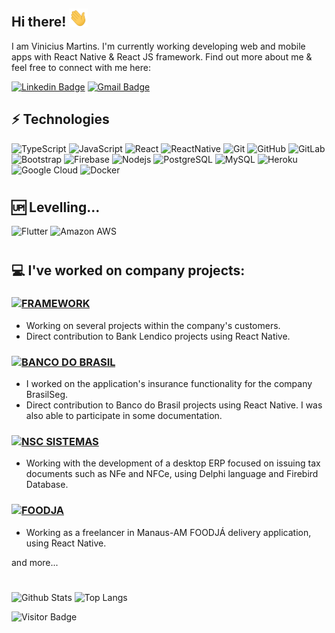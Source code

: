 ## Hi there! <img src="https://raw.githubusercontent.com/victoralmeidadev/victoralmeidadev/master/wave.gif" width="30px">

I am Vinicius Martins. I'm currently working developing web and mobile apps with React Native & React JS framework. Find out more about me & feel free to connect with me here:

[![Linkedin Badge](https://img.shields.io/badge/-viniciussk888-blue?style=flat-square&logo=Linkedin&logoColor=white&link=https://www.linkedin.com/in/vinicius-martins-115936178/)](https://www.linkedin.com/in/vinicius-martins-115936178/)
[![Gmail Badge](https://img.shields.io/badge/-vinicius.cross07@gmail.com-c14438?style=flat-square&logo=Gmail&logoColor=white&link=mailto:vinicius.cross07@gmail.com)](mailto:vinicius.cross07@gmail.com)

## ⚡ Technologies

![TypeScript](https://img.shields.io/badge/-TypeScript-black?style=flat-square&logo=typescript)
![JavaScript](https://img.shields.io/badge/-JavaScript-black?style=flat-square&logo=javascript)
![React](https://img.shields.io/badge/-React-black?style=flat-square&logo=react)
![ReactNative](https://img.shields.io/badge/-ReactNative-black?style=flat-square&logo=react)
![Git](https://img.shields.io/badge/-Git-black?style=flat-square&logo=git)
![GitHub](https://img.shields.io/badge/-GitHub-black?style=flat-square&logo=github)
![GitLab](https://img.shields.io/badge/-GitLab-black?style=flat-square&logo=gitlab)
![Bootstrap](https://img.shields.io/badge/-Bootstrap-black?style=flat-square&logo=bootstrap)
![Firebase](https://img.shields.io/badge/-Firebase-black?style=flat-square&logo=firebase)
![Nodejs](https://img.shields.io/badge/-Nodejs-black?style=flat-square&logo=Node.js)
![PostgreSQL](https://img.shields.io/badge/-PostgreSQL-black?style=flat-square&logo=postgresql)
![MySQL](https://img.shields.io/badge/-MySQL-black?style=flat-square&logo=mysql)
![Heroku](https://img.shields.io/badge/-Heroku-black?style=flat-square&logo=heroku)
![Google Cloud](https://img.shields.io/badge/Google%20Cloud-black?style=flat-square&logo=google-cloud)
![Docker](https://img.shields.io/badge/-Docker-black?style=flat-square&logo=docker)

#

## 🆙 Levelling...

![Flutter](https://img.shields.io/badge/Flutter-black?style=flat-square&logo=flutter)
![Amazon AWS](https://img.shields.io/badge/Amazon%20AWS-black?style=flat-square&logo=amazon-aws)

#

## 💻 I've worked on company projects:

### [![FRAMEWORK](https://img.shields.io/badge/FRAMEWORK-9400d3?style=flat-square&link=https://www.frameworkdigital.com.br/)](https://www.frameworkdigital.com.br/)

- Working on several projects within the company's customers.
- Direct contribution to Bank Lendico projects using React Native.

### [![BANCO DO BRASIL](https://img.shields.io/badge/BANCO%20DO%20BRASIL-f8d116?style=flat-square&link=https://www.bb.com.br)](https://www.bb.com.br)

- I worked on the application's insurance functionality for the company BrasilSeg.
- Direct contribution to Banco do Brasil projects using React Native. I was also able to participate in some documentation.

### [![NSC SISTEMAS](https://img.shields.io/badge/NSCSISTEMAS-0aa19c?style=flat-square&link=https://www.nscsistemas.com.br/)](https://www.nscsistemas.com.br/)

- Working with the development of a desktop ERP focused on issuing tax documents such as NFe and NFCe, using Delphi language and Firebird Database.

### [![FOODJA](https://img.shields.io/badge/FOODJA-FF5A00?style=flat-square&link=https://play.google.com/store/apps/details?id=br.com.foodja.app&hl=pt_BR&gl=US)](https://play.google.com/store/apps/details?id=br.com.foodja.app&hl=pt_BR&gl=US)

- Working as a freelancer in Manaus-AM FOODJÁ delivery application, using React Native.

and more...

#

![Github Stats](https://github-readme-stats.vercel.app/api?username=viniciussk888&count_private=true&show_icons=true&include_all_commits=true)
![Top Langs](https://github-readme-stats.vercel.app/api/top-langs/?username=viniciussk888&hide=TeX&layout=compact)

![Visitor Badge](https://visitor-badge.laobi.icu/badge?page_id=viniciussk888.viniciussk888)

